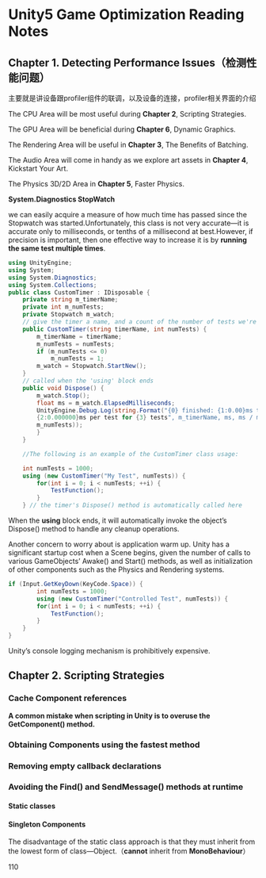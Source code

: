 # Unity5 Game Optimization Reading Notes

## Chapter 1. Detecting Performance Issues（检测性能问题）

主要就是讲设备跟profiler组件的联调，以及设备的连接，profiler相关界面的介绍

The CPU Area will be most useful during **Chapter 2**, Scripting Strategies.

The GPU Area will be beneficial during **Chapter 6**, Dynamic Graphics.

The Rendering Area will be useful in **Chapter 3**, The Benefits of Batching.

The Audio Area will come in handy as we explore art assets in **Chapter 4**, Kickstart Your Art.

The Physics 3D/2D Area in **Chapter 5**, Faster Physics.



**System.Diagnostics  StopWatch**

we can easily acquire a measure of how much time has passed since the Stopwatch was started.Unfortunately, this class is not very accurate—it is accurate only to milliseconds, or tenths of a millisecond at best.However, if precision is important, then one effective way to increase it is by **running the same test multiple times**.

```c#
using UnityEngine;
using System;
using System.Diagnostics;
using System.Collections;
public class CustomTimer : IDisposable {
	private string m_timerName;
	private int m_numTests;
	private Stopwatch m_watch;
	// give the timer a name, and a count of the number of tests we're running
    public CustomTimer(string timerName, int numTests) {
        m_timerName = timerName;
        m_numTests = numTests;
        if (m_numTests <= 0)
        	m_numTests = 1;
        m_watch = Stopwatch.StartNew();
    }
	// called when the 'using' block ends
    public void Dispose() {
        m_watch.Stop();
        float ms = m_watch.ElapsedMilliseconds;
        UnityEngine.Debug.Log(string.Format("{0} finished: {1:0.00}ms total,
        {2:0.000000}ms per test for {3} tests", m_timerName, ms, ms / m_numTests,
        m_numTests));
        }
    }

	//The following is an example of the CustomTimer class usage:

    int numTests = 1000;
    using (new CustomTimer("My Test", numTests)) {
        for(int i = 0; i < numTests; ++i) {
        	TestFunction();
    	}
	} // the timer's Dispose() method is automatically called here
```

When the **using** block ends, it will automatically
invoke the object’s Dispose() method to handle any cleanup operations.

Another concern to worry about is application warm up. Unity has a significant startup cost when a Scene begins, given the number of calls to various GameObjects’ Awake() and Start() methods, as well as initialization of other components such as the Physics and Rendering systems.

```c#
if (Input.GetKeyDown(KeyCode.Space)) {
        int numTests = 1000;
        using (new CustomTimer("Controlled Test", numTests)) {
        for(int i = 0; i < numTests; ++i) {
            TestFunction();
        }
    }
}
```

Unity’s console logging mechanism is prohibitively expensive.

## Chapter 2. Scripting Strategies

### Cache Component references

**A common mistake when scripting in Unity is to overuse the GetComponent() method.**

### Obtaining Components using the fastest method

### Removing empty callback declarations

### Avoiding the Find() and SendMessage() methods at runtime

#### Static classes

#### Singleton Components

The disadvantage of the static class approach is that they must inherit from the lowest form of class—Object.（**cannot** inherit from **MonoBehaviour**）

110